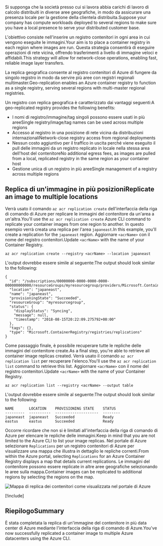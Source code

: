 <span data-ttu-id="f8d75-101">Si supponga che la società presso cui si lavora abbia carichi di lavoro di calcolo distribuiti in diverse aree geografiche, in modo da assicurare una presenza locale per la gestione della clientela distribuita.</span><span class="sxs-lookup"><span data-stu-id="f8d75-101">Suppose your company has compute workloads deployed to several regions to make sure you have a local presence to serve your distributed customer base.</span></span> 

<span data-ttu-id="f8d75-102">L'obiettivo consiste nell'inserire un registro contenitori in ogni area in cui vengono eseguite le immagini.</span><span class="sxs-lookup"><span data-stu-id="f8d75-102">Your aim is to place a container registry in each region where images are run.</span></span> <span data-ttu-id="f8d75-103">Questa strategia consentirà di eseguire operazioni di rete vicina, offrendo trasferimenti a livello di immagine veloci e affidabili.</span><span class="sxs-lookup"><span data-stu-id="f8d75-103">This strategy will allow for network-close operations, enabling fast, reliable image layer transfers.</span></span> 

<span data-ttu-id="f8d75-104">La replica geografica consente al registro contenitori di Azure di fungere da singolo registro in modo da servire più aree con registri regionali multimaster.</span><span class="sxs-lookup"><span data-stu-id="f8d75-104">Geo-replication enables an Azure container registry to function as a single registry, serving several regions with multi-master regional registries.</span></span>

<span data-ttu-id="f8d75-105">Un registro con replica geografica è caratterizzato dai vantaggi seguenti:</span><span class="sxs-lookup"><span data-stu-id="f8d75-105">A geo-replicated registry provides the following benefits:</span></span>

- <span data-ttu-id="f8d75-106">I nomi di registro/immagine/tag singoli possono essere usati in più aree</span><span class="sxs-lookup"><span data-stu-id="f8d75-106">Single registry/image/tag names can be used across multiple regions</span></span>
- <span data-ttu-id="f8d75-107">Accesso al registro in una posizione di rete vicina da distribuzioni internazionali</span><span class="sxs-lookup"><span data-stu-id="f8d75-107">Network-close registry access from regional deployments</span></span>
- <span data-ttu-id="f8d75-108">Nessun costo aggiuntivo per il traffico in uscita perché viene eseguito il pull delle immagini da un registro replicato in locale nella stessa area dell'host del contenitore</span><span class="sxs-lookup"><span data-stu-id="f8d75-108">No additional egress fees, as images are pulled from a local, replicated registry in the same region as your container host</span></span>
- <span data-ttu-id="f8d75-109">Gestione unica di un registro in più aree</span><span class="sxs-lookup"><span data-stu-id="f8d75-109">Single management of a registry across multiple regions</span></span>

## <a name="replicate-an-image-to-multiple-locations"></a><span data-ttu-id="f8d75-110">Replica di un'immagine in più posizioni</span><span class="sxs-lookup"><span data-stu-id="f8d75-110">Replicate an image to multiple locations</span></span>

<span data-ttu-id="f8d75-111">Verrà usato il comando `az acr replication create` dell'interfaccia della riga di comando di Azure per replicare le immagini del contenitore da un'area a un'altra.</span><span class="sxs-lookup"><span data-stu-id="f8d75-111">You'll use the `az acr replication create` Azure CLI command to replicate your container images from one region to another.</span></span> <span data-ttu-id="f8d75-112">In questo esempio verrà creata una replica per l'area `japaneast`.</span><span class="sxs-lookup"><span data-stu-id="f8d75-112">In this example, you'll create a replication for the `japaneast` region.</span></span> <span data-ttu-id="f8d75-113">Aggiornare `<acrName>` con il nome del registro contenitori.</span><span class="sxs-lookup"><span data-stu-id="f8d75-113">Update `<acrName>` with the name of your Container Registry.</span></span>

```azurecli
az acr replication create --registry <acrName> --location japaneast
```

<span data-ttu-id="f8d75-114">L'output dovrebbe essere simile al seguente:</span><span class="sxs-lookup"><span data-stu-id="f8d75-114">The output should look similar to the following:</span></span>

```output
{
  "id": "/subscriptions/00000000-0000-0000-0000-000000000000/resourceGroups/myresourcegroup/providers/Microsoft.ContainerRegistry/registries/myACR0007/replications/japaneast",
  "location": "japaneast",
  "name": "japaneast",
  "provisioningState": "Succeeded",
  "resourceGroup": "myresourcegroup",
  "status": {
    "displayStatus": "Syncing",
    "message": null,
    "timestamp": "2018-08-15T20:22:09.275792+00:00"
  },
  "tags": {},
  "type": "Microsoft.ContainerRegistry/registries/replications"
}
```

<span data-ttu-id="f8d75-115">Come passaggio finale, è possibile recuperare tutte le repliche delle immagini del contenitore create.</span><span class="sxs-lookup"><span data-stu-id="f8d75-115">As a final step, you're able to retrieve all container image replicas created.</span></span> <span data-ttu-id="f8d75-116">Verrà usato il comando `az acr replication list` per recuperare l'elenco.</span><span class="sxs-lookup"><span data-stu-id="f8d75-116">You'll use the `az acr replication list` command to retrieve this list.</span></span> <span data-ttu-id="f8d75-117">Aggiornare `<acrName>` con il nome del registro contenitori.</span><span class="sxs-lookup"><span data-stu-id="f8d75-117">Update `<acrName>` with the name of your Container Registry.</span></span>

```azurecli
az acr replication list --registry <acrName> --output table
```

<span data-ttu-id="f8d75-118">L'output dovrebbe essere simile al seguente:</span><span class="sxs-lookup"><span data-stu-id="f8d75-118">The output should look similar to the following:</span></span>

```console
NAME       LOCATION    PROVISIONING STATE    STATUS
---------  ----------  --------------------  --------
japaneast  japaneast   Succeeded             Ready
eastus     eastus      Succeeded             Ready
```

<span data-ttu-id="f8d75-119">Occorre ricordare che non si è limitati all'interfaccia della riga di comando di Azure per elencare le repliche delle immagini.</span><span class="sxs-lookup"><span data-stu-id="f8d75-119">Keep in mind that you are not limited to the Azure CLI to list your image replicas.</span></span> <span data-ttu-id="f8d75-120">Nel portale di Azure selezionare `Replications` per un registro contenitori di Azure per visualizzare una mappa che illustra in dettaglio le repliche correnti.</span><span class="sxs-lookup"><span data-stu-id="f8d75-120">From within the Azure portal, selecting `Replications` for an Azure Container Registry displays a map that details current replications.</span></span> <span data-ttu-id="f8d75-121">Le immagini del contenitore possono essere replicate in altre aree geografiche selezionando le aree sulla mappa.</span><span class="sxs-lookup"><span data-stu-id="f8d75-121">Container images can be replicated to additional regions by selecting the regions on the map.</span></span>

![Mappa di replica dei contenitori come visualizzata nel portale di Azure](../media/replication-map.png)

<!-- Cleanup sandbox -->
[!include[](../../../includes/azure-sandbox-cleanup.md)]
 

## <a name="summary"></a><span data-ttu-id="f8d75-123">Riepilogo</span><span class="sxs-lookup"><span data-stu-id="f8d75-123">Summary</span></span>

<span data-ttu-id="f8d75-124">È stata completata la replica di un'immagine del contenitore in più data center di Azure mediante l'interfaccia della riga di comando di Azure.</span><span class="sxs-lookup"><span data-stu-id="f8d75-124">You've now successfully replicated a container image to multiple Azure datacenters using the Azure CLI.</span></span> 